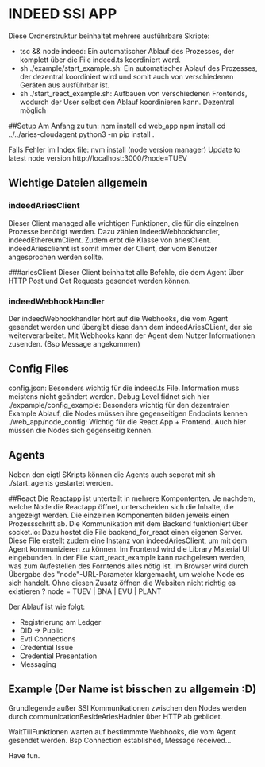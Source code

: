# INDEED SSI APP

Diese Ordnerstruktur beinhaltet mehrere ausführbare Skripte:

* tsc && node indeed: Ein automatischer Ablauf des Prozesses, der komplett über die File indeed.ts koordiniert werd.
* sh ./example/start_example.sh: Ein automatischer Ablauf des Prozesses, der dezentral koordiniert wird und somit auch von verschiedenen Geräten aus ausführbar ist.
* sh ./start_react_example.sh: Aufbauen von verschiedenen Frontends, wodurch der User selbst den Ablauf koordinieren kann. Dezentral möglich 

##Setup
Am Anfang zu tun:
npm install
cd web_app
npm install 
cd ../../aries-cloudagent
python3 -m pip install .

Falls Fehler im Index file: 
nvm install (node version manager)
Update to latest node version
http://localhost:3000/?node=TUEV


## Wichtige Dateien allgemein

### indeedAriesClient
Dieser Client managed alle wichtigen Funktionen, die für die einzelnen Prozesse benötigt werden. Dazu zählen indeedWebhookhandler, indeedEthereumClient. Zudem erbt die Klasse von ariesClient.
indeedAriescliennt ist somit immer der Client, der vom Benutzer angesprochen werden sollte.

###ariesClient
Dieser Client beinhaltet alle Befehle, die dem Agent über HTTP Post und Get Requests gesendet werden können.

### indeedWebhookHandler
Der indeedWebhookhandler hört auf die Webhooks, die vom Agent gesendet werden  und übergibt diese dann dem indeedAriesCLient, der sie weiterverarbeitet.
Mit Webhooks kann der Agent dem Nutzer Informationen zusenden. (Bsp Message angekommen)


## Config Files
config.json: Besonders wichtig für die indeed.ts File. Information muss meistens nicht geändert werden. Debug Level fidnet sich hier
./expample/config_example: Besonders wichtig für den dezentralen Example Ablauf, die Nodes müssen ihre gegenseitigen Endpoints kennen
./web_app/node_config: Wichtig für die React App + Frontend. Auch hier müssen die Nodes sich gegenseitig kennen.

## Agents
Neben den eigtl SKripts können die Agents auch seperat mit sh ./start_agents gestartet werden.

##React
Die Reactapp ist unterteilt in mehrere Kompontenten. Je nachdem, welche Node die Reactapp öffnet, unterscheiden sich die Inhalte, die angezeigt werden. 
Die einzelnen Komponenten bilden jeweils einen Prozessschritt ab. 
Die Kommunikation mit dem Backend funktioniert über socket.io: Dazu hostet die File backend_for_react einen eigenen Server.
Diese File erstellt zudem eine Instanz von indeedAriesClient, um mit dem Agent kommunizieren zu können. 
Im Frontend wird die Library Material UI eingebunden.
In der File start_react_example kann nachgelesen werden, was zum Aufestellen des Forntends alles nötig ist.
Im Browser wird durch Übergabe des "node"-URL-Parameter klargemacht, um welche Node es sich handelt.
Ohne diesen Zusatz öffnen die Websiten nicht richtig
es existieren
? node =  TUEV | BNA | EVU | PLANT

Der Ablauf ist wie folgt:
- Registrierung am Ledger
- DID -> Public
- Evtl Connections
- Credential Issue
- Credential Presentation
- Messaging


## Example (Der Name ist bisschen zu allgemein :D)
Grundlegende außer SSI Kommunikationen zwischen den Nodes werden durch communicationBesideAriesHadnler über HTTP ab gebildet.

WaitTillFunktionen warten auf bestimmmte Webhooks, die vom Agent gesendet werden. 
Bsp Connection established, Message received...

Have fun.